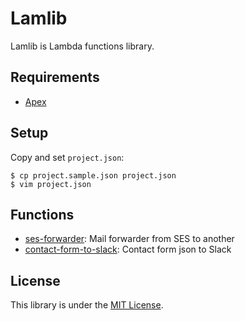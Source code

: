 # Lamlib

Lamlib is Lambda functions library.

## Requirements

- [Apex](http://apex.run/)

## Setup

Copy and set `project.json`:

```
$ cp project.sample.json project.json
$ vim project.json
```

## Functions

- [ses-forwarder](functions/ses-forwarder): Mail forwarder from SES to another
- [contact-form-to-slack](functions/contact-form-to-slack): Contact form json to Slack

## License

This library is under the [MIT License](https://opensource.org/licenses/MIT).
